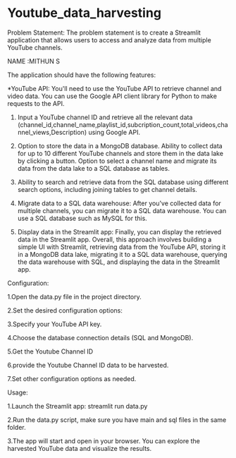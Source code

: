 # Youtube_data_harvesting

Problem Statement: The problem statement is to create a Streamlit application that allows users to access and analyze data from multiple YouTube channels.

NAME :MITHUN S

The application should have the following features:

*YouTube API: You'll need to use the YouTube API to retrieve channel and video data. You can use the Google API client library for Python to make requests to the API.

1. Input a YouTube channel ID and retrieve all the relevant data (channel_id,channel_name,playlist_id,subcription_count,total_videos,channel_views,Description) using Google API.

2. Option to store the data in a MongoDB database. Ability to collect data for up to 10 different YouTube channels and store them in the data lake by clicking a button. Option to select a channel name and migrate its data from the data lake to a SQL database as tables.

3. Ability to search and retrieve data from the SQL database using different search options, including joining tables to get channel details.

4. Migrate data to a SQL data warehouse: After you've collected data for multiple channels, you can migrate it to a SQL data warehouse. You can use a SQL database such as MySQL for this.

5. Display data in the Streamlit app: Finally, you can display the retrieved data in the Streamlit app. Overall, this approach involves building a simple UI with Streamlit, retrieving data from the YouTube API, storing it in a MongoDB data lake, migrating it to a SQL data warehouse, querying the data warehouse with SQL, and displaying the data in the Streamlit app.

Configuration:

1.Open the data.py file in the project directory.

2.Set the desired configuration options:

3.Specify your YouTube API key.

4.Choose the database connection details (SQL and MongoDB).

5.Get the Youtube Channel ID

6.provide the Youtube Channel ID data to be harvested.

7.Set other configuration options as needed.

Usage:

1.Launch the Streamlit app: streamlit run data.py

2.Run the data.py script, make sure you have main and sql files in the same folder.

3.The app will start and open in your browser. You can explore the harvested YouTube data and visualize the results.

